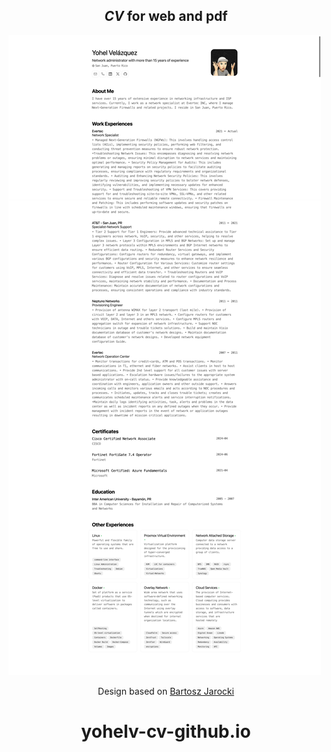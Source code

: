 <h2>
<div align="center">
    <em>CV</em> for web and pdf
</div>
</h2>

<img src="CV_yohelv.github.io.jpeg" height="auto" width="auto" />

<div align="center">
<p>

Design based on <a href="https://github.com/BartoszJarocki/cv">Bartosz Jarocki</a>

</p>

# yohelv-cv-github.io
</div>